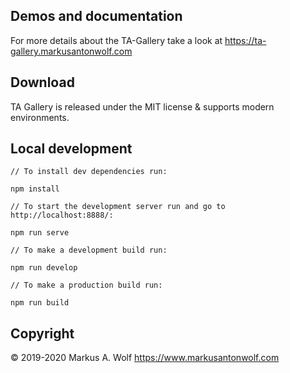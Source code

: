 ## Demos and documentation

For more details about the TA-Gallery take a look at <https://ta-gallery.markusantonwolf.com>

## Download

TA Gallery is released under the MIT license & supports modern environments.

## Local development

```
// To install dev dependencies run:

npm install

// To start the development server run and go to http://localhost:8888/:

npm run serve

// To make a development build run:

npm run develop

// To make a production build run:

npm run build
```

## Copyright

© 2019-2020 Markus A. Wolf
<https://www.markusantonwolf.com>
